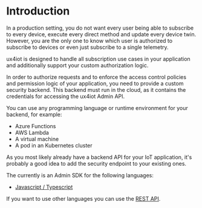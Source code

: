 # Introduction

In a production setting, you do not want every user being able to subscribe to every device, execute every direct method and update every device twin. However, you are the only one to know which user is authorized to subscribe to devices or even just subscribe to a single telemetry.

ux4iot is designed to handle all subscription use cases in your application and additionally support your custom authorization logic.

In order to authorize requests and to enforce the access control policies and permission logic of your application, you need to provide a custom security backend. This backend must run in the cloud, as it contains the credentials for accessing the ux4iot Admin API.

You can use any programming language or runtime environment for your backend, for example:

* Azure Functions
* AWS Lambda
* A virtual machine
* A pod in an Kubernetes cluster

As you most likely already have a backend API for your IoT application, it's probably a good idea to add the security endpoint to your existing ones.

The currently is an Admin SDK for the following languages:

* [Javascript / Typescript](admin-sdks/node.js-admin-sdk.md)

If you want to use other languages you can use the [REST API](admin-rest-api.md).

